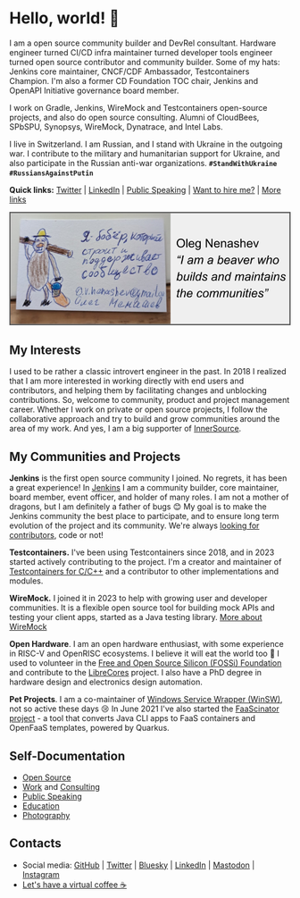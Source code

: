 # Hello, world! 👋

I am a open source community builder and DevRel consultant.
Hardware engineer turned CI/CD infra maintainer turned developer tools engineer turned open source contributor and community builder.
Some of my hats:
Jenkins core maintainer,
CNCF/CDF Ambassador,
Testcontainers Champion.
I'm also a former CD Foundation TOC chair, Jenkins and OpenAPI Initiative governance board member.

I work on Gradle, Jenkins, WireMock and Testcontainers open-source projects, and also do open source consulting.
Alumni of CloudBees, SPbSPU, Synopsys, WireMock, Dynatrace, and Intel Labs.

I live in Switzerland.
I am Russian, and I stand with Ukraine in the outgoing war.
I contribute to the military and humanitarian support for Ukraine,
and also participate in the Russian anti-war organizations.
**`#StandWithUkraine`** **`#RussiansAgainstPutin`**

**Quick links:**
[Twitter](https://twitter.com/oleg_nenashev) |
[LinkedIn](https://www.linkedin.com/in/onenashev/) |
[Public Speaking](./speaking/README.md) |
[Want to hire me?](./consulting/README.md) |
[More links](https://linktr.ee/onenashev)

![My personal card](./images/header.png)

## My Interests

I used to be rather a classic introvert engineer in the past.
In 2018 I realized that I am more interested in working directly with end users and contributors, and helping them by facilitating changes and unblocking contributions.
So, welcome to community, product and project management career.
Whether I work on private or open source projects,
I follow the collaborative approach and try to build and grow communities around the area of my work.
And yes, I am a big supporter of [InnerSource](https://innersourcecommons.org/).

## My Communities and Projects

**Jenkins** is the first open source community I joined.
No regrets, it has been a great experience!
In [Jenkins](http://jenkins.io/) I am a community builder, core maintainer, board member, event officer, and holder of many roles.
I am not a mother of dragons, but I am definitely a father of bugs 😊
My goal is to make the Jenkins community the best place to participate,
and to ensure long term evolution of the project and its community.
We're always [looking for contributors](https://www.jenkins.io/participate), code or not!

**Testcontainers.** I've been using Testcontainers since 2018, and in 2023 started actively contributing to the project.
I'm a creator and maintainer of [Testcontainers for C/C++](https://github.com/testcontainers/testcontainers-c) and a contributor to other implementations and modules.

**WireMock.** I joined it in 2023 to help with growing user and developer communities.
It is a flexible open source tool for building mock APIs and testing your client apps, started as a Java testing library.
[More about WireMock](https://wiremock.org/)

**Open Hardware**.
I am an open hardware enthusiast, with some experience in RISC-V and OpenRISC ecosystems.
I believe it will eat the world too 🚀
I used to volunteer in the [Free and Open Source Silicon (FOSSi) Foundation](https://www.fossi-foundation.org/)
and contribute to the [LibreCores](https://github.com/librecores) project.
I also have a PhD degree in hardware design and electronics design automation.

**Pet Projects**.
I am a co-maintainer of [Windows Service Wrapper (WinSW)](https://github.com/winsw/winsw), not so active these days 😢
In June 2021 I've also started the [FaaScinator project](https://github.com/oleg-nenashev/FaaScinator) -
a tool that converts Java CLI apps to FaaS containers and OpenFaaS templates, powered by Quarkus.

## Self-Documentation

- [Open Source](./open-source/projects/README.md)
- [Work](./work/README.md) and [Consulting](./consulting/README.md)
- [Public Speaking](./speaking/README.md)
- [Education](./education/README.md)
- [Photography](https://www.instagram.com/asciidwarf/)

## Contacts

- Social media:
  [GitHub](https://github.com/oleg-nenashev) |
  [Twitter](https://twitter.com/oleg_nenashev) |
  [Bluesky](https://bsky.app/profile/asciidwarf.bsky.social) |
  [LinkedIn](https://www.linkedin.com/in/onenashev/) |
  [Mastodon](https://fosstodon.org/@onenashev) |
  [Instagram](https://www.instagram.com/asciidwarf/)
- [Let's have a virtual coffee ☕](https://calendly.com/onenashev/virtual-coffee)
